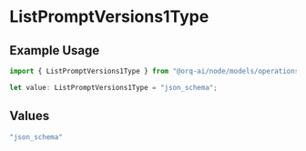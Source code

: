 # ListPromptVersions1Type

## Example Usage

```typescript
import { ListPromptVersions1Type } from "@orq-ai/node/models/operations";

let value: ListPromptVersions1Type = "json_schema";
```

## Values

```typescript
"json_schema"
```